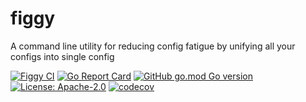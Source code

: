 # figgy
A command line utility for reducing config fatigue by unifying all your configs into single config

[![Figgy CI](https://github.com/cpendery/figgy/workflows/Figgy%20CI/badge.svg)](https://github.com/cpendery/figgy/actions/workflows/figgy-ci.yaml)
[![Go Report Card](https://goreportcard.com/badge/github.com/cpendery/figgy)](https://goreportcard.com/report/github.com/cpendery/figgy)
[![GitHub go.mod Go version](https://img.shields.io/github/go-mod/go-version/cpendery/figgy.svg)](https://github.com/cpendery/figgy)
[![License: Apache-2.0](https://img.shields.io/badge/License-Apache%202.0-blue.svg)](https://github.com/anchore/grype/blob/main/LICENSE)
[![codecov](https://codecov.io/gh/cpendery/figgy/branch/main/graph/badge.svg)](https://codecov.io/gh/cpendery/figgy)
